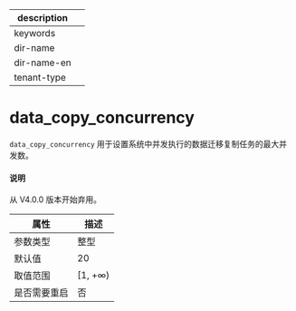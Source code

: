 |description||
|---|---|
|keywords||
|dir-name||
|dir-name-en||
|tenant-type||

data_copy_concurrency 
==========================================

`data_copy_concurrency` 用于设置系统中并发执行的数据迁移复制任务的最大并发数。

<main id="notice" type='explain'>
  <h4>说明</h4>
  <p>从 V4.0.0 版本开始弃用。</p>
</main>

| **属性** |  **描述**  |
|--------|----------|
| 参数类型   | 整型       |
| 默认值    | 20       |
| 取值范围   | \[1, +∞) |
| 是否需要重启 | 否        |



